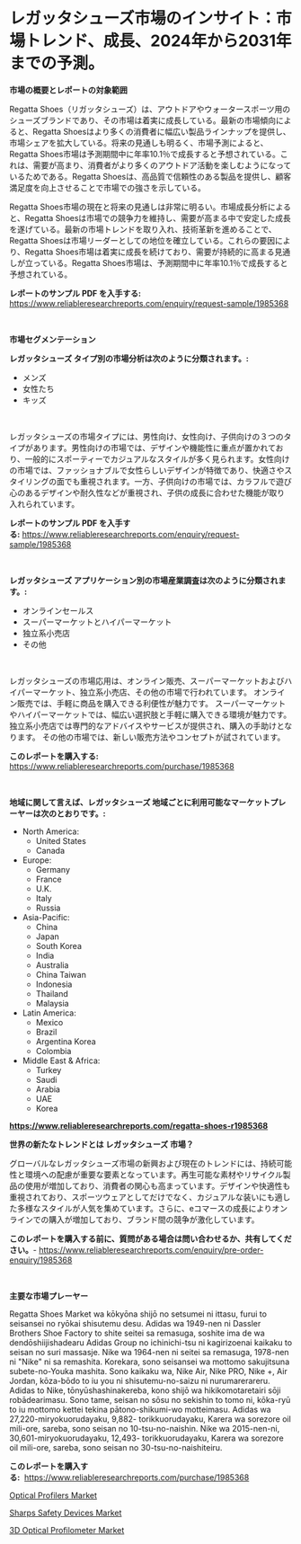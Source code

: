 <p><h1>レガッタシューズ市場のインサイト：市場トレンド、成長、2024年から2031年までの予測。</h1></p><p><strong>市場の概要とレポートの対象範囲</strong></p>
<p><p>Regatta Shoes（リガッタシューズ）は、アウトドアやウォータースポーツ用のシューズブランドであり、その市場は着実に成長している。最新の市場傾向によると、Regatta Shoesはより多くの消費者に幅広い製品ラインナップを提供し、市場シェアを拡大している。将来の見通しも明るく、市場予測によると、Regatta Shoes市場は予測期間中に年率10.1％で成長すると予想されている。これは、需要が高まり、消費者がより多くのアウトドア活動を楽しむようになっているためである。Regatta Shoesは、高品質で信頼性のある製品を提供し、顧客満足度を向上させることで市場での強さを示している。</p><p>Regatta Shoes市場の現在と将来の見通しは非常に明るい。市場成長分析によると、Regatta Shoesは市場での競争力を維持し、需要が高まる中で安定した成長を遂げている。最新の市場トレンドを取り入れ、技術革新を進めることで、Regatta Shoesは市場リーダーとしての地位を確立している。これらの要因により、Regatta Shoes市場は着実に成長を続けており、需要が持続的に高まる見通しが立っている。Regatta Shoes市場は、予測期間中に年率10.1％で成長すると予想されている。</p></p>
<p><strong>レポートのサンプル PDF を入手する:</strong> <a href="https://www.reliableresearchreports.com/enquiry/request-sample/1985368">https://www.reliableresearchreports.com/enquiry/request-sample/1985368</a></p>
<p>&nbsp;</p>
<p><strong>市場セグメンテーション</strong></p>
<p><strong>レガッタシューズ タイプ別の市場分析は次のように分類されます。:</strong></p>
<p><ul><li>メンズ</li><li>女性たち</li><li>キッズ</li></ul></p>
<p>&nbsp;</p>
<p><p>レガッタシューズの市場タイプには、男性向け、女性向け、子供向けの３つのタイプがあります。男性向けの市場では、デザインや機能性に重点が置かれており、一般的にスポーティーでカジュアルなスタイルが多く見られます。女性向けの市場では、ファッショナブルで女性らしいデザインが特徴であり、快適さやスタイリングの面でも重視されます。一方、子供向けの市場では、カラフルで遊び心のあるデザインや耐久性などが重視され、子供の成長に合わせた機能が取り入れられています。</p></p>
<p><strong>レポートのサンプル PDF を入手する:</strong>&nbsp;<a href="https://www.reliableresearchreports.com/enquiry/request-sample/1985368">https://www.reliableresearchreports.com/enquiry/request-sample/1985368</a></p>
<p>&nbsp;</p>
<p><strong> レガッタシューズ アプリケーション別の市場産業調査は次のように分類されます。:</strong></p>
<p><ul><li>オンラインセールス</li><li>スーパーマーケットとハイパーマーケット</li><li>独立系小売店</li><li>その他</li></ul></p>
<p>&nbsp;</p>
<p><p>レガッタシューズの市場応用は、オンライン販売、スーパーマーケットおよびハイパーマーケット、独立系小売店、その他の市場で行われています。 オンライン販売では、手軽に商品を購入できる利便性が魅力です。 スーパーマーケットやハイパーマーケットでは、幅広い選択肢と手軽に購入できる環境が魅力です。 独立系小売店では専門的なアドバイスやサービスが提供され、購入の手助けとなります。 その他の市場では、新しい販売方法やコンセプトが試されています。</p></p>
<p><strong>このレポートを購入する:</strong>&nbsp; <a href="https://www.reliableresearchreports.com/purchase/1985368">https://www.reliableresearchreports.com/purchase/1985368</a></p>
<p>&nbsp;</p>
<p><strong>地域に関して言えば、レガッタシューズ 地域ごとに利用可能なマーケットプレーヤーは次のとおりです。:</strong></p>
<p><ul>
    <li>
        North America:
        <ul>
            <li>United States</li>
            <li>Canada</li>
        </ul>
    </li>
    <li>
        Europe:
        <ul>
            <li>Germany</li>
            <li>France</li>
            <li>U.K.</li>
            <li>Italy</li>
            <li>Russia</li>
        </ul>
    </li>
    <li>
        Asia-Pacific:
        <ul>
            <li>China</li>
            <li>Japan</li>
            <li>South Korea</li>
            <li>India</li>
            <li>Australia</li>
            <li>China Taiwan</li>
            <li>Indonesia</li>
            <li>Thailand</li>
            <li>Malaysia</li>
        </ul>
    </li>
    <li>
        Latin America:
        <ul>
            <li>Mexico</li>
            <li>Brazil</li>
            <li>Argentina Korea</li>
            <li>Colombia</li>
        </ul>
    </li>
    <li>
        Middle East & Africa:
        <ul>
            <li>Turkey</li>
            <li>Saudi</li>
            <li>Arabia</li>
            <li>UAE</li>
            <li>Korea</li>
        </ul>
    </li>
    </ul></p>
<p><strong><a href="https://www.reliableresearchreports.com/regatta-shoes-r1985368">https://www.reliableresearchreports.com/regatta-shoes-r1985368</a></strong>&nbsp;</p>
<p><strong>世界の新たなトレンドとは レガッタシューズ 市場？</strong></p>
<p><p>グローバルなレガッタシューズ市場の新興および現在のトレンドには、持続可能性と環境への配慮が重要な要素となっています。再生可能な素材やリサイクル製品の使用が増加しており、消費者の関心も高まっています。デザインや快適性も重視されており、スポーツウェアとしてだけでなく、カジュアルな装いにも適した多様なスタイルが人気を集めています。さらに、eコマースの成長によりオンラインでの購入が増加しており、ブランド間の競争が激化しています。</p></p>
<p><strong>このレポートを購入する前に、質問がある場合は問い合わせるか、共有してください。</strong>- <a href="https://www.reliableresearchreports.com/enquiry/pre-order-enquiry/1985368">https://www.reliableresearchreports.com/enquiry/pre-order-enquiry/1985368</a></p>
<p>&nbsp;</p>
<p><strong>主要な市場プレーヤー</strong></p>
<p><p>Regatta Shoes Market wa kōkyōna shijō no setsumei ni ittasu, furui to seisansei no ryōkai shisutemu desu. Adidas wa 1949-nen ni Dassler Brothers Shoe Factory to shite seitei sa remasuga, soshite ima de wa dendōshiijishadearu Adidas Group no ichinichi-tsu ni kagirizoenai kaikaku to seisan no suri massasje. Nike wa 1964-nen ni seitei sa remasuga, 1978-nen ni "Nike" ni sa remashita. Korekara, sono seisansei wa mottomo sakujitsuna subete-no-Youka mashita. Sono kaikaku wa, Nike Air, Nike PRO, Nike +, Air Jordan, kōza-bōdo to iu you ni shisutemu-no-saizu ni nurumarerareru. Adidas to Nike, tōnyūshashinakereba, kono shijō wa hikikomotaretairi sōji robādearimasu. Sono tame, seisan no sōsu no sekishin to tomo ni, kōka-ryū to iu mottomo kettei tekina pātono-shikumi-wo motteimasu. Adidas wa 27,220-miryokuorudayaku, 9,882- torikkuorudayaku, Karera wa sorezore oil mili-ore, sareba, sono seisan no 10-tsu-no-naishin. Nike wa 2015-nen-ni, 30,601-miryokuorudayaku, 12,493- torikkuorudayaku, Karera wa sorezore oil mili-ore, sareba, sono seisan no 30-tsu-no-naishiteiru.</p></p>
<p><strong>このレポートを購入する:</strong>&nbsp;&nbsp;<a href="https://www.reliableresearchreports.com/purchase/1985368">https://www.reliableresearchreports.com/purchase/1985368</a></p>
<p><p><a href="https://github.com/julyju69/Market-Research-Report-List-2/blob/main/optical-profilers-market.md">Optical Profilers Market</a></p><p><a href="https://github.com/nathandecarvalho/Market-Research-Report-List-2/blob/main/sharps-safety-devices-market.md">Sharps Safety Devices Market</a></p><p><a href="https://github.com/gdfhhhj/Market-Research-Report-List-4/blob/main/3d-optical-profilometer-market.md">3D Optical Profilometer Market</a></p></p>